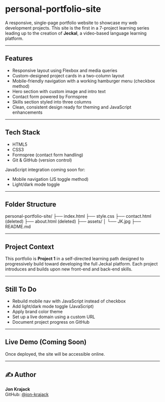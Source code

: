 # personal-portfolio-site

A responsive, single-page portfolio website to showcase my web development projects. This site is the first in a 7-project learning series leading up to the creation of **Jeckal**, a video-based language learning platform.

---

## Features

- Responsive layout using Flexbox and media queries
- Custom-designed project cards in a two-column layout
- Mobile-friendly navigation with a working hamburger menu (checkbox method)
- Hero section with custom image and intro text
- Contact form powered by Formspree
- Skills section styled into three columns
- Clean, consistent design ready for theming and JavaScript enhancements

---

## Tech Stack

- HTML5
- CSS3
- Formspree (contact form handling)
- Git & GitHub (version control)

JavaScript integration coming soon for:
- Mobile navigation (JS toggle method)
- Light/dark mode toggle

---

## Folder Structure

personal-portfolio-site/
├── index.html
├── style.css
├── contact.html (deleted)
├── about.html (deleted)
├── assets/
│ └── JK.jpg
├── README.md


---

## Project Context

This portfolio is **Project 1** in a self-directed learning path designed to progressively build toward developing the full Jeckal platform. Each project introduces and builds upon new front-end and back-end skills.

---

## Still To Do

- Rebuild mobile nav with JavaScript instead of checkbox
- Add light/dark mode toggle (JavaScript)
- Apply brand color theme
- Set up a live domain using a custom URL
- Document project progress on GitHub

---

## Live Demo (Coming Soon)

Once deployed, the site will be accessible online.  

---

## ✍️ Author

**Jon Krajack**  
GitHub: [@jon-krajack](https://github.com/jon-krajack)

